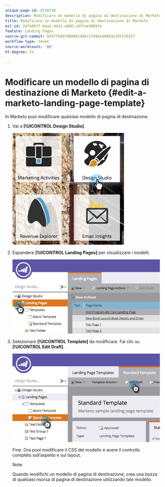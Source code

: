 ```yaml
---
unique-page-id: 4720738
description: Modificare un modello di pagina di destinazione di Marketo - Documentazione di Marketo - Documentazione del prodotto
title: Modificare un modello di pagina di destinazione di Marketo
exl-id: 247e057f-6da2-4415-a0b6-c0ffae3089fe
feature: Landing Pages
source-git-commit: 0d37fbdb7d08901458c1744dc68893e155176327
workflow-type: tm+mt
source-wordcount: '86'
ht-degree: 1%

---
```


# Modificare un modello di pagina di destinazione di Marketo {#edit-a-marketo-landing-page-template}

In Marketo puoi modificare qualsiasi modello di pagina di destinazione.

1. Vai a **[!UICONTROL Design Studio]**.

   ![](assets/designstudio.png)

1. Espandere **[!UICONTROL Landing Pages]** per visualizzare i modelli.

   ![](assets/image2015-5-21-12-3a40-3a3.png)

1. Selezionare **[!UICONTROL Template]** da modificare. Fai clic su **[!UICONTROL Edit Draft]**.

   ![](assets/image2015-5-21-12-3a37-3a54.png)

   Fine. Ora puoi modificare il CSS del modello e avere il controllo completo sull’aspetto e sul layout.

   >[!NOTE]
   >
   >Quando modifichi un modello di pagina di destinazione, crea una bozza di qualsiasi risorsa di pagina di destinazione utilizzando tale modello.
